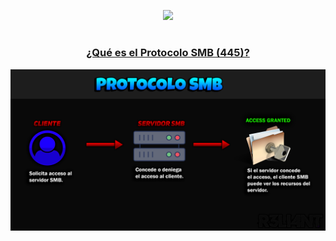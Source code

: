 <p align="center">
  <a href="https://github.com/DenverCoder1/readme-typing-svg"><img src="https://readme-typing-svg.herokuapp.com?font=Fira+Code&size=19&pause=1000&color=D1F700&width=579&lines=Enumerar+recursos+de+SMB+con+SMBMAP+y+SMBCLIENT"></a>
</p>

<h1 align="center"></h1>

<h3 align="center"><ins>¿Qué es el Protocolo SMB (445)?</ins></h3>

<p align="center">
  <img src="https://raw.githubusercontent.com/R3LI4NT/articulos/main/Pentesting/O.S/img/SMB_enumeracion.png">
</p>
